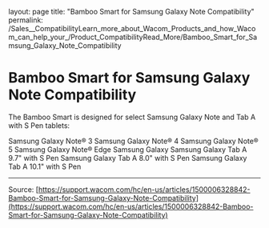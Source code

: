 layout: page
title: "Bamboo Smart for Samsung Galaxy Note Compatibility"
permalink: /Sales__CompatibilityLearn_more_about_Wacom_Products_and_how_Wacom_can_help_your_/Product_CompatibilityRead_More/Bamboo_Smart_for_Samsung_Galaxy_Note_Compatibility

# Bamboo Smart for Samsung Galaxy Note Compatibility

The Bamboo Smart is designed for select Samsung Galaxy Note and Tab A with S Pen tablets:

Samsung Galaxy Note® 3
Samsung Galaxy Note® 4
Samsung Galaxy Note® 5
Samsung Galaxy Note®
Edge Samsung Galaxy
Samsung Galaxy Tab A 9.7" with S Pen
Samsung Galaxy Tab A 8.0" with S Pen
Samsung Galaxy Tab A 10.1" with S Pen

---
Source: [https://support.wacom.com/hc/en-us/articles/1500006328842-Bamboo-Smart-for-Samsung-Galaxy-Note-Compatibility](https://support.wacom.com/hc/en-us/articles/1500006328842-Bamboo-Smart-for-Samsung-Galaxy-Note-Compatibility)
